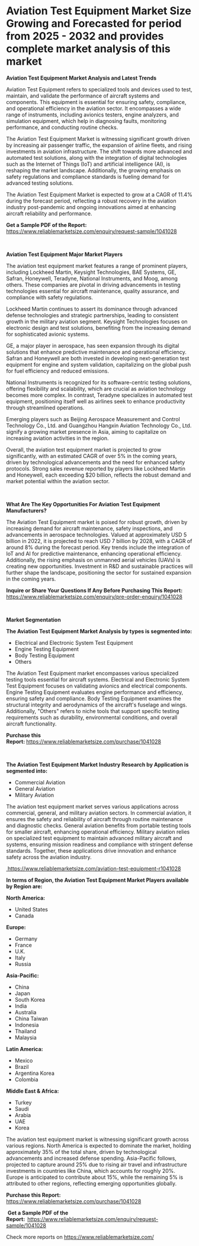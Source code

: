 <p><h1>Aviation Test Equipment Market Size Growing and Forecasted for period from 2025 - 2032 and provides complete market analysis of this market</h1></p><p><strong>Aviation Test Equipment Market Analysis and Latest Trends</strong></p>
<p><p>Aviation Test Equipment refers to specialized tools and devices used to test, maintain, and validate the performance of aircraft systems and components. This equipment is essential for ensuring safety, compliance, and operational efficiency in the aviation sector. It encompasses a wide range of instruments, including avionics testers, engine analyzers, and simulation equipment, which help in diagnosing faults, monitoring performance, and conducting routine checks.</p><p>The Aviation Test Equipment Market is witnessing significant growth driven by increasing air passenger traffic, the expansion of airline fleets, and rising investments in aviation infrastructure. The shift towards more advanced and automated test solutions, along with the integration of digital technologies such as the Internet of Things (IoT) and artificial intelligence (AI), is reshaping the market landscape. Additionally, the growing emphasis on safety regulations and compliance standards is fueling demand for advanced testing solutions. </p><p>The Aviation Test Equipment Market is expected to grow at a CAGR of 11.4% during the forecast period, reflecting a robust recovery in the aviation industry post-pandemic and ongoing innovations aimed at enhancing aircraft reliability and performance.</p></p>
<p><strong>Get a Sample PDF of the Report:&nbsp;</strong> <a href="https://www.reliablemarketsize.com/enquiry/request-sample/1041028?utm_campaign=2778&utm_medium=2&utm_source=Github&utm_content=ia&utm_term=11042025&utm_id=aviation-test-equipment">https://www.reliablemarketsize.com/enquiry/request-sample/1041028</a></p>
<p>&nbsp;</p>
<p><strong>Aviation Test Equipment Major Market Players</strong></p>
<p><p>The aviation test equipment market features a range of prominent players, including Lockheed Martin, Keysight Technologies, BAE Systems, GE, Safran, Honeywell, Teradyne, National Instruments, and Moog, among others. These companies are pivotal in driving advancements in testing technologies essential for aircraft maintenance, quality assurance, and compliance with safety regulations.</p><p>Lockheed Martin continues to assert its dominance through advanced defense technologies and strategic partnerships, leading to consistent growth in the military aviation segment. Keysight Technologies focuses on electronic design and test solutions, benefiting from the increasing demand for sophisticated avionic systems.</p><p>GE, a major player in aerospace, has seen expansion through its digital solutions that enhance predictive maintenance and operational efficiency. Safran and Honeywell are both invested in developing next-generation test equipment for engine and system validation, capitalizing on the global push for fuel efficiency and reduced emissions.</p><p>National Instruments is recognized for its software-centric testing solutions, offering flexibility and scalability, which are crucial as aviation technology becomes more complex. In contrast, Teradyne specializes in automated test equipment, positioning itself well as airlines seek to enhance productivity through streamlined operations.</p><p>Emerging players such as Beijing Aerospace Measurement and Control Technology Co., Ltd. and Guangzhou Hangxin Aviation Technology Co., Ltd. signify a growing market presence in Asia, aiming to capitalize on increasing aviation activities in the region.</p><p>Overall, the aviation test equipment market is projected to grow significantly, with an estimated CAGR of over 5% in the coming years, driven by technological advancements and the need for enhanced safety protocols. Strong sales revenue reported by players like Lockheed Martin and Honeywell, each exceeding $20 billion, reflects the robust demand and market potential within the aviation sector.</p></p>
<p>&nbsp;</p>
<p><strong>What Are The Key Opportunities For Aviation Test Equipment Manufacturers?</strong></p>
<p><p>The Aviation Test Equipment market is poised for robust growth, driven by increasing demand for aircraft maintenance, safety inspections, and advancements in aerospace technologies. Valued at approximately USD 5 billion in 2022, it is projected to reach USD 7 billion by 2028, with a CAGR of around 8% during the forecast period. Key trends include the integration of IoT and AI for predictive maintenance, enhancing operational efficiency. Additionally, the rising emphasis on unmanned aerial vehicles (UAVs) is creating new opportunities. Investment in R&D and sustainable practices will further shape the landscape, positioning the sector for sustained expansion in the coming years.</p></p>
<p><strong>Inquire or Share Your Questions If Any Before Purchasing This Report:</strong> <a href="https://www.reliablemarketsize.com/enquiry/pre-order-enquiry/1041028?utm_campaign=2778&utm_medium=2&utm_source=Github&utm_content=ia&utm_term=11042025&utm_id=aviation-test-equipment">https://www.reliablemarketsize.com/enquiry/pre-order-enquiry/1041028</a></p>
<p>&nbsp;</p>
<p><strong>Market Segmentation</strong></p>
<p><strong>The Aviation Test Equipment Market Analysis by types is segmented into:</strong></p>
<p><ul><li>Electrical and Electronic System Test Equipment</li><li>Engine Testing Equipment</li><li>Body Testing Equipment</li><li>Others</li></ul></p>
<p><p>The Aviation Test Equipment market encompasses various specialized testing tools essential for aircraft systems. Electrical and Electronic System Test Equipment focuses on validating avionics and electrical components. Engine Testing Equipment evaluates engine performance and efficiency, ensuring safety and compliance. Body Testing Equipment examines the structural integrity and aerodynamics of the aircraft's fuselage and wings. Additionally, "Others" refers to niche tools that support specific testing requirements such as durability, environmental conditions, and overall aircraft functionality.</p></p>
<p><strong>Purchase this Report:&nbsp;</strong><a href="https://www.reliablemarketsize.com/purchase/1041028?utm_campaign=2778&utm_medium=2&utm_source=Github&utm_content=ia&utm_term=11042025&utm_id=aviation-test-equipment">https://www.reliablemarketsize.com/purchase/1041028</a></p>
<p>&nbsp;</p>
<p><strong>The Aviation Test Equipment Market Industry Research by Application is segmented into:</strong></p>
<p><ul><li>Commercial Aviation</li><li>General Aviation</li><li>Military Aviation</li></ul></p>
<p><p>The aviation test equipment market serves various applications across commercial, general, and military aviation sectors. In commercial aviation, it ensures the safety and reliability of aircraft through routine maintenance and diagnostic checks. General aviation benefits from portable testing tools for smaller aircraft, enhancing operational efficiency. Military aviation relies on specialized test equipment to maintain advanced military aircraft and systems, ensuring mission readiness and compliance with stringent defense standards. Together, these applications drive innovation and enhance safety across the aviation industry.</p></p>
<p><a href="https://www.reliablemarketsize.com/aviation-test-equipment-r1041028?utm_campaign=2778&utm_medium=2&utm_source=Github&utm_content=ia&utm_term=11042025&utm_id=aviation-test-equipment">&nbsp;https://www.reliablemarketsize.com/aviation-test-equipment-r1041028</a></p>
<p><strong>In terms of Region, the Aviation Test Equipment Market Players available by Region are:</strong></p>
<p>
    <p> <strong> North America: </strong>
        <ul>
            <li>United States</li>
            <li>Canada</li>
        </ul>
        </p> 
    <p> <strong> Europe: </strong>
        <ul>
            <li>Germany</li>
            <li>France</li>
            <li>U.K.</li>
            <li>Italy</li>
            <li>Russia</li>
        </ul>
        </p> 
    <p> <strong> Asia-Pacific: </strong>
        <ul>
            <li>China</li>
            <li>Japan</li>
            <li>South Korea</li>
            <li>India</li>
            <li>Australia</li>
            <li>China Taiwan</li>
            <li>Indonesia</li>
            <li>Thailand</li>
            <li>Malaysia</li>
        </ul>
        </p> 
    <p> <strong> Latin America: </strong>
        <ul>
            <li>Mexico</li>
            <li>Brazil</li>
            <li>Argentina Korea</li>
            <li>Colombia</li>
        </ul>
        </p> 
    <p> <strong> Middle East & Africa: </strong>
        <ul>
            <li>Turkey</li>
            <li>Saudi</li>
            <li>Arabia</li>
            <li>UAE</li>
            <li>Korea</li>
        </ul>
    </p>
    </p>
<p><p>The aviation test equipment market is witnessing significant growth across various regions. North America is expected to dominate the market, holding approximately 35% of the total share, driven by technological advancements and increased defense spending. Asia-Pacific follows, projected to capture around 25% due to rising air travel and infrastructure investments in countries like China, which accounts for roughly 20%. Europe is anticipated to contribute about 15%, while the remaining 5% is attributed to other regions, reflecting emerging opportunities globally.</p></p>
<p><strong>Purchase this Report: </strong><a href="https://www.reliablemarketsize.com/purchase/1041028?utm_campaign=2778&utm_medium=2&utm_source=Github&utm_content=ia&utm_term=11042025&utm_id=aviation-test-equipment">https://www.reliablemarketsize.com/purchase/1041028</a></p>
<p>&nbsp;<strong>Get a Sample PDF of the Report:&nbsp;&nbsp;</strong><a href="https://www.reliablemarketsize.com/enquiry/request-sample/1041028?utm_campaign=2778&utm_medium=2&utm_source=Github&utm_content=ia&utm_term=11042025&utm_id=aviation-test-equipment">https://www.reliablemarketsize.com/enquiry/request-sample/1041028</a></p>
<p><strong></strong></p>
<p>Check more reports on <a href="https://www.reliablemarketsize.com/?utm_campaign=2778&utm_medium=2&utm_source=Github&utm_content=ia&utm_term=11042025&utm_id=aviation-test-equipment">https://www.reliablemarketsize.com/</a></p>